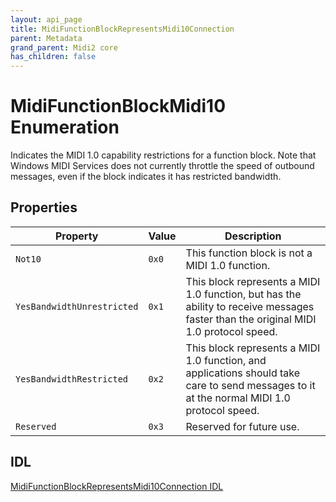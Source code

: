 ```yaml
---
layout: api_page
title: MidiFunctionBlockRepresentsMidi10Connection
parent: Metadata
grand_parent: Midi2 core
has_children: false
---
```


# MidiFunctionBlockMidi10 Enumeration

Indicates the MIDI 1.0 capability restrictions for a function block. Note that Windows MIDI Services does not currently throttle the speed of outbound messages, even if the block indicates it has restricted bandwidth.

## Properties

| Property | Value | Description |
| -------- | ------- | ------ |
| `Not10` | `0x0` | This function block is not a MIDI 1.0 function. |
| `YesBandwidthUnrestricted` | `0x1` | This block represents a MIDI 1.0 function, but has the ability to receive messages faster than the original MIDI 1.0 protocol speed. |
| `YesBandwidthRestricted` | `0x2` | This block represents a MIDI 1.0 function, and applications should take care to send messages to it at the normal MIDI 1.0 protocol speed. |
| `Reserved` | `0x3` | Reserved for future use. |

## IDL

[MidiFunctionBlockRepresentsMidi10Connection IDL](https://github.com/microsoft/MIDI/blob/main/src/app-sdk/winrt-core/MidiFunctionBlockRepresentsMidi10ConnectionEnum.idl)
